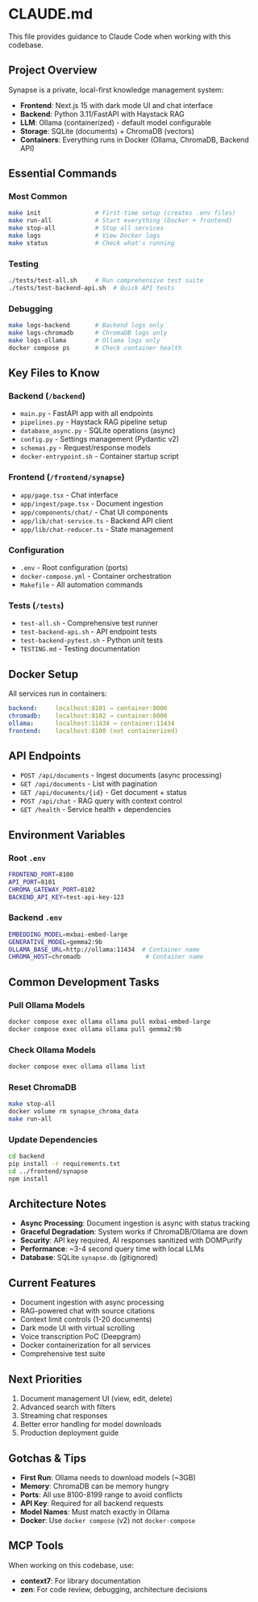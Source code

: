# CLAUDE.md

This file provides guidance to Claude Code when working with this codebase.

## Project Overview

Synapse is a private, local-first knowledge management system:
- **Frontend**: Next.js 15 with dark mode UI and chat interface
- **Backend**: Python 3.11/FastAPI with Haystack RAG  
- **LLM**: Ollama (containerized) - default model configurable
- **Storage**: SQLite (documents) + ChromaDB (vectors)
- **Containers**: Everything runs in Docker (Ollama, ChromaDB, Backend API)

## Essential Commands

### Most Common
```bash
make init               # First-time setup (creates .env files)
make run-all            # Start everything (Docker + frontend)
make stop-all           # Stop all services
make logs               # View Docker logs
make status             # Check what's running
```

### Testing
```bash
./tests/test-all.sh     # Run comprehensive test suite
./tests/test-backend-api.sh  # Quick API tests
```

### Debugging
```bash
make logs-backend       # Backend logs only
make logs-chromadb      # ChromaDB logs only
make logs-ollama        # Ollama logs only
docker compose ps       # Check container health
```

## Key Files to Know

### Backend (`/backend`)
- `main.py` - FastAPI app with all endpoints
- `pipelines.py` - Haystack RAG pipeline setup
- `database_async.py` - SQLite operations (async)
- `config.py` - Settings management (Pydantic v2)
- `schemas.py` - Request/response models
- `docker-entrypoint.sh` - Container startup script

### Frontend (`/frontend/synapse`)
- `app/page.tsx` - Chat interface
- `app/ingest/page.tsx` - Document ingestion
- `app/components/chat/` - Chat UI components
- `app/lib/chat-service.ts` - Backend API client
- `app/lib/chat-reducer.ts` - State management

### Configuration
- `.env` - Root configuration (ports)
- `docker-compose.yml` - Container orchestration
- `Makefile` - All automation commands

### Tests (`/tests`)
- `test-all.sh` - Comprehensive test runner
- `test-backend-api.sh` - API endpoint tests
- `test-backend-pytest.sh` - Python unit tests
- `TESTING.md` - Testing documentation

## Docker Setup

All services run in containers:
```yaml
backend:     localhost:8101 → container:8000
chromadb:    localhost:8102 → container:8000  
ollama:      localhost:11434 → container:11434
frontend:    localhost:8100 (not containerized)
```

## API Endpoints

- `POST /api/documents` - Ingest documents (async processing)
- `GET /api/documents` - List with pagination
- `GET /api/documents/{id}` - Get document + status
- `POST /api/chat` - RAG query with context control
- `GET /health` - Service health + dependencies

## Environment Variables

### Root `.env`
```bash
FRONTEND_PORT=8100
API_PORT=8101
CHROMA_GATEWAY_PORT=8102
BACKEND_API_KEY=test-api-key-123
```

### Backend `.env`
```bash
EMBEDDING_MODEL=mxbai-embed-large
GENERATIVE_MODEL=gemma2:9b
OLLAMA_BASE_URL=http://ollama:11434  # Container name
CHROMA_HOST=chromadb                  # Container name
```

## Common Development Tasks

### Pull Ollama Models
```bash
docker compose exec ollama ollama pull mxbai-embed-large
docker compose exec ollama ollama pull gemma2:9b
```

### Check Ollama Models
```bash
docker compose exec ollama ollama list
```

### Reset ChromaDB
```bash
make stop-all
docker volume rm synapse_chroma_data
make run-all
```

### Update Dependencies
```bash
cd backend
pip install -r requirements.txt
cd ../frontend/synapse
npm install
```

## Architecture Notes

- **Async Processing**: Document ingestion is async with status tracking
- **Graceful Degradation**: System works if ChromaDB/Ollama are down
- **Security**: API key required, AI responses sanitized with DOMPurify
- **Performance**: ~3-4 second query time with local LLMs
- **Database**: SQLite `synapse.db` (gitignored)

## Current Features

- Document ingestion with async processing
- RAG-powered chat with source citations
- Context limit controls (1-20 documents)
- Dark mode UI with virtual scrolling
- Voice transcription PoC (Deepgram)
- Docker containerization for all services
- Comprehensive test suite

## Next Priorities

1. Document management UI (view, edit, delete)
2. Advanced search with filters
3. Streaming chat responses
4. Better error handling for model downloads
5. Production deployment guide

## Gotchas & Tips

- **First Run**: Ollama needs to download models (~3GB)
- **Memory**: ChromaDB can be memory hungry
- **Ports**: All use 8100-8199 range to avoid conflicts
- **API Key**: Required for all backend requests
- **Model Names**: Must match exactly in Ollama
- **Docker**: Use `docker compose` (v2) not `docker-compose`

## MCP Tools

When working on this codebase, use:
- **context7**: For library documentation
- **zen**: For code review, debugging, architecture decisions